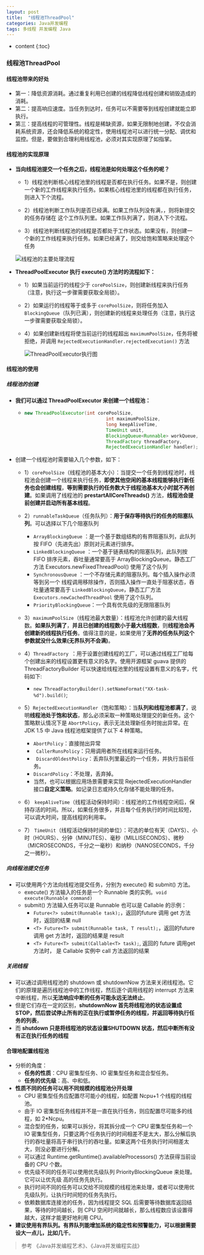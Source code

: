 ```yaml
---
layout: post
title:  "线程池ThreadPool"
categories: Java并发编程
tags: 多线程 并发编程 Java
---
```


* content
{:toc}


### 线程池ThreadPool

#### 线程池带来的好处

* 第一：降低资源消耗。通过重复利用已创建的线程降低线程创建和销毁造成的消耗。
* 第二：提高响应速度。当任务到达时，任务可以不需要等到线程创建就能立即执行。
* 第三：提高线程的可管理性。线程是稀缺资源，如果无限制地创建，不仅会消耗系统资源，还会降低系统的稳定性，使用线程池可以进行统一分配、调优和监控。但是，要做到合理利用线程池，必须对其实现原理了如指掌。

#### 线程池的实现原理

* **当向线程池提交一个任务之后，线程池是如何处理这个任务的呢？**

  * 1）线程池判断核心线程池里的线程是否都在执行任务。如果不是，则创建一个新的工作线程来执行任务。如果核心线程池里的线程都在执行任务，则进入下个流程。

  * 2）线程池判断工作队列是否已经满。如果工作队列没有满，，则将新提交的任务存储在  这个工作队列里。如果工作队列满了，则进入下个流程。

  * 3）线程池判断线程池的线程是否都处于工作状态。如果没有，则创建一个新的工作线程来执行任务。如果已经满了，则交给饱和策略来处理这个任务

  ![线程池的主要处理流程](http://upload-images.jianshu.io/upload_images/2006966-6be3a945d64dbc82.jpg?imageMogr2/auto-orient/strip%7CimageView2/2/w/1240)

* **ThreadPoolExecutor 执行 execute() 方法时的流程如下：**

  * 1）如果当前运行的线程少于 `corePoolSize`，则创建新线程来执行任务（注意，执行这一步骤需要获取全局锁）。

  * 2）如果运行的线程等于或多于 `corePoolSize`，则将任务加入` BlockingQueue`（队列已满），则创建新的线程来处理任务（注意，执行这一步骤需要获取全局锁）。

  * 4）如果创建新线程将使当前运行的线程超出 `maximumPoolSize`，任务将被拒绝，并调用 `RejectedExecutionHandler.rejectedExecution()` 方法

    ![ThreadPoolExecutor执行图](http://upload-images.jianshu.io/upload_images/2006966-a4af509d6ef19811.jpg?imageMogr2/auto-orient/strip%7CimageView2/2/w/1240)



#### 线程池的使用

#####  线程池的创建

* **我们可以通过 ThreadPoolExecutor 来创建一个线程池：**

  * ```java
    new ThreadPoolExecutor(int corePoolSize,
                                  int maximumPoolSize,
                                  long keepAliveTime,
                                  TimeUnit unit,
                                  BlockingQueue<Runnable> workQueue,
                                  ThreadFactory threadFactory,
                                  RejectedExecutionHandler handler);
    ```

  

* 创建一个线程池时需要输入几个参数，如下：

  * 1）`corePoolSize`（线程池的基本大小）：当提交一个任务到线程池时，线程池会创建一个线程来执行任务，**即使其他空闲的基本线程能够执行新任务也会创建线程**，**等到需要执行的任务数大于线程池基本大小时就不再创建**。如果调用了线程池的 **prestartAllCoreThreads()** 方法，**线程池会提前创建并启动所有基本线程**。

  * 2）`runnableTaskQueue`（任务队列）：**用于保存等待执行的任务的阻塞队列**。可以选择以下几个阻塞队列
    *  `ArrayBlockingQueue` ：是一个基于数组结构的有界阻塞队列，此队列按 FIFO（先进先出）原则对元素进行排序。
    *  `LinkedBlockingQueue` ：一个基于链表结构的阻塞队列，此队列按  FIFO 排序元素，吞吐量通常要高于 ArrayBlockingQueue。静态工厂方法 Executors.newFixedThreadPool() 使用了这个队列
    *  `SynchronousQueue` ：一个不存储元素的阻塞队列。每个插入操作必须等到另一个 线程调用移除操作，否则插入操作一直处于阻塞状态，吞吐量通常要高于 `LinkedBlockingQueue`，静态工厂方法 `Executors.newCachedThreadPool` 使用了这个队列。
    *  `PriorityBlockingQueue`：一个具有优先级的无限阻塞队列
  * 3）`maximumPoolSize`（线程池最大数量）：线程池允许创建的最大线程数。**如果队列满了**，**并且已创建的线程数小于最大线程数**，则**线程池会再创建新的线程执行任务**。值得注意的是，如果使用了**无界的任务队列这个参数就没什么效果(无界队列不会满)**。
  * 4）`ThreadFactory `：用于设置创建线程的工厂，可以通过线程工厂给每个创建出来的线程设置更有意义的名字。使用开源框架 guava 提供的 ThreadFactoryBuilder 可以快速给线程池里的线程设置有意义的名字，代码如下:
    * `new ThreadFactoryBuilder().setNameFormat("XX-task-%d").build()`;
  * 5）`RejectedExecutionHandler`（饱和策略）：当**队列和线程池都满了**，说明**线程池处于饱和状态**，那么必须采取一种策略处理提交的新任务。这个策略默认情况下是 `AbortPolicy`，表示无法处理新任务时抛出异常。在 JDK 1.5 中 Java 线程池框架提供了以下 4 种策略。
    * `AbortPolicy`：直接抛出异常
    * ` CallerRunsPolicy`：只用调用者所在线程来运行任务。
    * ` DiscardOldestPolicy`：丢弃队列里最近的一个任务，并执行当前任务。
    * `DiscardPolicy`：不处理，丢弃掉。
    * 当然，也可以根据应用场景需要来实现 RejectedExecutionHandler 接口**自定义策略**。如记录日志或持久化存储不能处理的任务。
  * 6） `keepAliveTime`（线程活动保持时间）：线程池的工作线程空闲后，保持存活的时间。所以，如果任务很多，并且每个任务执行的时间比较短，可以调大时间，提高线程的利用率。
  * 7） `TimeUnit`（线程活动保持时间的单位）：可选的单位有天（DAYS）、小时（HOURS）、分钟（MINUTES）、毫秒（MILLISECONDS）、微秒（MICROSECONDS，千分之一毫秒）和纳秒（NANOSECONDS，千分之一微秒）。

##### 向线程池提交任务

* 可以使用两个方法向线程池提交任务，分别为 execute() 和 submit() 方法。
  *  execute() 方法输入的任务是一个 Runnable 类的实例。`void execute(Runnable command)`
  *  submit() 方法输入任务可以是 Runnable 也可以是 Callable 的示例：
      * `Future<?> submit(Runnable task);`，返回的future 调用 get 方法时，返回的结果 null
      * `<T> Future<T> submit(Runnable task, T result);`，返回的future 调用 get 方法时，返回的结果是 result
      * `<T> Future<T> submit(Callable<T> task);`,  返回的 future 调用get方法时， 是 Callable 实例中 call 方法返回的结果


##### 关闭线程

* 可以通过调用线程池的 shutdown 或 shutdownNow 方法来关闭线程池。它们的原理是遍历线程池中的工作线程，然后逐个调用线程的 interrupt 方法来中断线程，所以**无法响应中断的任务可能永远无法终止**。
* 但是它们存在一定的区别，**shutdownNow 首先将线程池的状态设置成 STOP，然后尝试停止所有的正在执行或暂停任务的线程，并返回等待执行任务的列表**，
* 而 **shutdown 只是将线程池的状态设置SHUTDOWN 状态，然后中断所有没有正在执行任务的线程**



#### 合理地配置线程池

* 分析的角度：
  * **任务的性质**：CPU 密集型任务、IO 密集型任务和混合型任务。
  * **任务的优先级**：高、中和低。
* **性质不同的任务可以用不同规模的线程池分开处理**
  * CPU 密集型任务应配置尽可能小的线程，如配置 Ncpu+1 个线程的线程池。
  * 由于 IO 密集型任务线程并不是一直在执行任务，则应配置尽可能多的线程，如 2*Ncpu。
  * 混合型的任务，如果可以拆分，将其拆分成一个 CPU 密集型任务和一个 IO 密集型任务，只要这两个任务执行的时间相差不是太大，那么分解后执行的吞吐量将高于串行执行的吞吐量。如果这两个任务执行时间相差太大，则没必要进行分解。
  * 可以通过 Runtime.getRuntime().availableProcessors() 方法获得当前设备的 CPU 个数。
  * 优先级不同的任务可以使用优先级队列 PriorityBlockingQueue 来处理。它可以让优先级
    高的任务先执行。
  * 执行时间不同的任务可以交给不同规模的线程池来处理，或者可以使用优先级队列，让执行时间短的任务先执行。
  * 依赖数据库连接池的任务，因为线程提交 SQL 后需要等待数据库返回结果，等待的时间越长，则 CPU 空闲时间就越长，那么线程数应该设置得越大，这样才能更好地利用 CPU。
* **建议使用有界队列。有界队列能增加系统的稳定性和预警能力，可以根据需要设大一点儿，比如几千**。





> 参考 《Java并发编程艺术》、《Java并发编程实战》